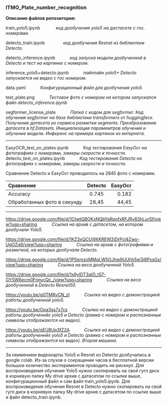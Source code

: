 ### ITMO_Plate_number_recognition



__Описание файлов репозитория:__

train_yolo5.ipynb    $~~~~~~~~~~~$   _код дообучения yolo5 на дастасете с гос. номерами._

detecto_train.ipynb  $~~~~~~~~~~~~~$   _код дообучения Resnet из библиотеки Detecto._

detecto_inference.ipynb $~~~~~~~~~~$ _код запуска модели дообученной в Detecto и тест на картинке с номером._

inference_yolo5+detecto.ipynb $~~~~~~~~~~$ _пайплайн yolo5+ Detecto запускается на видео с гос номером._

data.yaml    $~~~~~~~~~~$   _Конфигурационный файл для дообучения yolo5._

test_plate.png      $~~~~~~~~~~$  _Тестовое фото с номером на котором запускался файл detecto_inference.ipynb_

segformer_license_plate  $~~~~~~~~~~$  _Папка с кодом для segformer. Код обучения segformer на базе библиотеки transformers от huggingface.
                                 Получение датасета из сервиса разметки segments. Преобразование датасета в hf.Datasets.
                                 Инициализация парамемтров обучения и обучение модели.
                                 Инференс на примере картинок из интернета._

***



EasyOCR_test_on_plates.ipynb   $~~~~~~~~~~$  _Код тестирования EasyOcr на фотографиях с номерами, замеры скорости и точности._ 
detecto_test_on_plates.ipynb  $~~~~~~~~~~$   _Код тестирования Detecto на фотографиях с номерами, замеры скорости и точности._



Сравнение Detecto и EasyOcr проводилось на 2845 фото с номерами.

Сравнение                    | Detecto | EasyOcr  
:----------------------------|:-------:|---------:
Accuracy                     | 0.745   | 0.182
Обработанных фото в секунду  | 28,45   | 44,45    


***

https://drive.google.com/file/d/1CtwtQBOKxNQbYaRqofxRFJRy63hLurSf/view?usp=sharing   $~~~~~~~~~~$  _Ссылка на архив с датасетом, на котором дообучали Yolo5._

https://drive.google.com/file/d/1KZ3xQCUj9XKREW2jDrPcl4Zwo-UgOZq9/view?usp=sharing  $~~~~~~~~~~$  _Ссылка на архив с фотографиями и разметкой, на которых дообучали Detecto._

https://drive.google.com/file/d/1PSemzoMMqLW5OJhw9UUhh5ej3i8PxsGs/view?usp=sharing  $~~~~~~~~~~$  _Ссылка на веса дообученной Yolo5._

https://drive.google.com/file/d/1x9ylDT3atD_tS7-GYSW6ecm0FnnvcQc_/view?usp=sharing  $~~~~~~~~~~$  _Ссылка на веса дообученной в Detecto Resnet50._


https://youtu.be/gGTMRvCN_zI   $~~~~~~~~~~$  _Ссылка на видео с демонстрацией работы дообученной yolo5._

https://youtu.be/Opa3ss7x7cs   $~~~~~~~~~~$  _Ссылка на видео с демонстрацией работы дообученнйх yolo5 и Detecto (рамка с номером и распознанные символы отображаются на видео)._ 

https://youtu.be/qEU8Up3fZ2A   $~~~~~~~~~~$  _Ссылка на видео с демонстрацией работы дообученнйх yolo5 и Detecto (рамка с номером и распознанные символы отображаются на видео). Вторая машина._

***

За неимением видеокарты Yolo5 и Resnet из Detecto дообучались в google colab. Из-за слухов о сокращении часов в бесплатной версии большое количество экспериментов проводить не рискнул. Для воспроизведения обучения Yolo5 нужно скопировать на свой гугл диск в корневую папку My drive архив с датасетом по ссылке выше, конфигурационный файл и сам файл train_yolo5.ipynb.
Для воспроизведения обучения Resnet в Detecto нужно скопировать на свой гугл диск в корневую папку My drive архив с датасетом по ссылке выше и файл detecto_train.ipynb.

